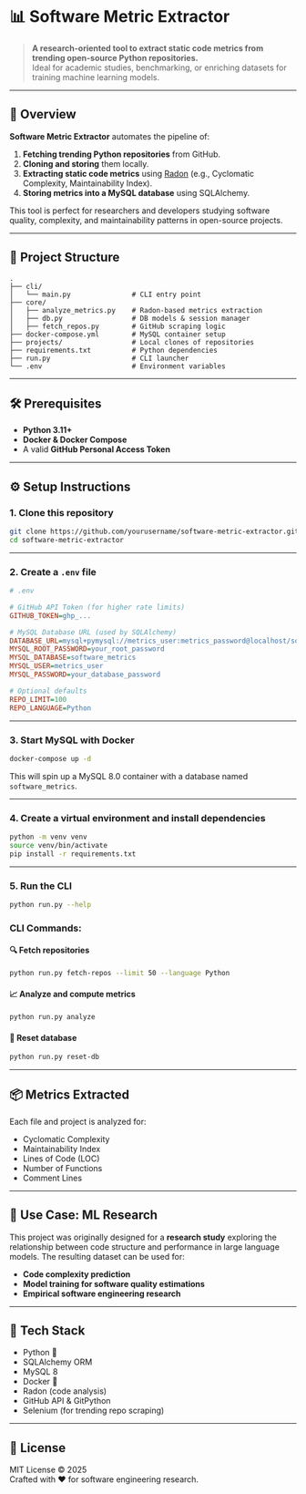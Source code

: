 # 📊 Software Metric Extractor

> **A research-oriented tool to extract static code metrics from trending open-source Python repositories.**  
Ideal for academic studies, benchmarking, or enriching datasets for training machine learning models.

---

## 🌟 Overview

**Software Metric Extractor** automates the pipeline of:

1. **Fetching trending Python repositories** from GitHub.
2. **Cloning and storing** them locally.
3. **Extracting static code metrics** using [Radon](https://radon.readthedocs.io/en/latest/) (e.g., Cyclomatic Complexity, Maintainability Index).
4. **Storing metrics into a MySQL database** using SQLAlchemy.

This tool is perfect for researchers and developers studying software quality, complexity, and maintainability patterns in open-source projects.

---

## 🧾 Project Structure

```
.
├── cli/
│   └── main.py               # CLI entry point
├── core/
│   ├── analyze_metrics.py    # Radon-based metrics extraction
│   ├── db.py                 # DB models & session manager
│   ├── fetch_repos.py        # GitHub scraping logic
├── docker-compose.yml        # MySQL container setup
├── projects/                 # Local clones of repositories
├── requirements.txt          # Python dependencies
├── run.py                    # CLI launcher
└── .env                      # Environment variables
```

---

## 🛠️ Prerequisites

- **Python 3.11+**
- **Docker & Docker Compose**
- A valid **GitHub Personal Access Token**

---

## ⚙️ Setup Instructions

### 1. Clone this repository

```bash
git clone https://github.com/yourusername/software-metric-extractor.git
cd software-metric-extractor
```

---

### 2. Create a `.env` file

```ini
# .env

# GitHub API Token (for higher rate limits)
GITHUB_TOKEN=ghp_...

# MySQL Database URL (used by SQLAlchemy)
DATABASE_URL=mysql+pymysql://metrics_user:metrics_password@localhost/software_metrics
MYSQL_ROOT_PASSWORD=your_root_password
MYSQL_DATABASE=software_metrics
MYSQL_USER=metrics_user
MYSQL_PASSWORD=your_database_password

# Optional defaults
REPO_LIMIT=100
REPO_LANGUAGE=Python
```

---

### 3. Start MySQL with Docker

```bash
docker-compose up -d
```

This will spin up a MySQL 8.0 container with a database named `software_metrics`.

---

### 4. Create a virtual environment and install dependencies

```bash
python -m venv venv
source venv/bin/activate
pip install -r requirements.txt
```

---

### 5. Run the CLI

```bash
python run.py --help
```

### CLI Commands:

#### 🔍 Fetch repositories
```bash
python run.py fetch-repos --limit 50 --language Python
```

#### 📈 Analyze and compute metrics
```bash
python run.py analyze
```

#### 🧹 Reset database
```bash
python run.py reset-db
```

---

## 📦 Metrics Extracted

Each file and project is analyzed for:

- Cyclomatic Complexity
- Maintainability Index
- Lines of Code (LOC)
- Number of Functions
- Comment Lines

---

## 🧪 Use Case: ML Research

This project was originally designed for a **research study** exploring the relationship between code structure and performance in large language models. The resulting dataset can be used for:

- **Code complexity prediction**
- **Model training for software quality estimations**
- **Empirical software engineering research**

---

## 🧰 Tech Stack

- Python 🐍
- SQLAlchemy ORM
- MySQL 8
- Docker 🐳
- Radon (code analysis)
- GitHub API & GitPython
- Selenium (for trending repo scraping)

---

## 📜 License
MIT License © 2025  
Crafted with ❤️ for software engineering research.